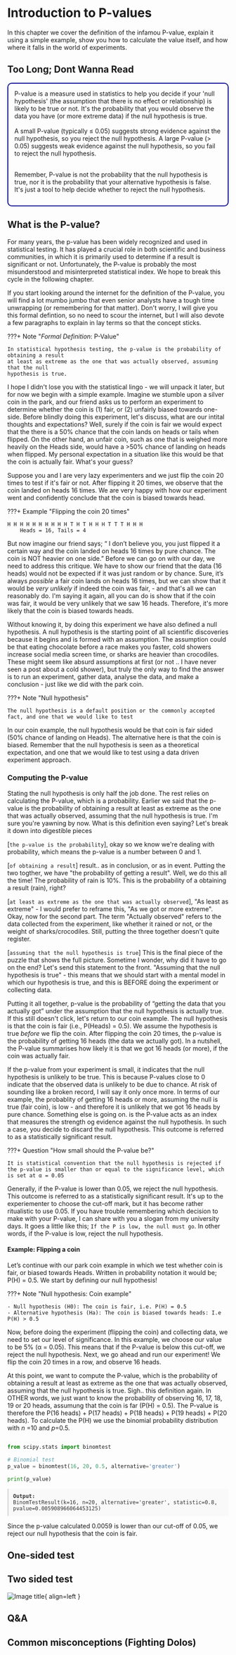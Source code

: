 # Introduction to P-values

In this chapter we cover the definition of the infamou P-value, explain it using a simple example, show you how to calculate the value itself, and how where it falls in the world of experiments. 


## Too Long; Dont Wanna Read

<div style="border: 2px solid darkblue; border-radius: 10px; padding: 14px;">
P-value is a measure used in statistics to help you decide if your 'null hypothesis' (the assumption that there is no effect or relationship) is likely to be true or not. It's the probability that you would observe the data you have (or more extreme data) if the null hypothesis is true.
<br> <br>
A small P-value (typically ≤ 0.05) suggests strong evidence against the null hypothesis, so you reject the null hypothesis. A large P-value (> 0.05) suggests weak evidence against the null hypothesis, so you fail to reject the null hypothesis.
<br> <br>

Remember, P-value is not the probability that the null hypothesis is true, nor it is the probability that your alternative hypothesis is false. It's just a tool to help decide whether to reject the null hypothesis.
</div>



## What is the P-value?

For many years, the p-value has been widely recognized and used in statistical testing. It has played a crucial role in both scientific and business communities, in which it is primarily used to determine if a result is significant or not. Unfortunately, the P-value is probably the most misunderstood and misinterpreted statistical index. We hope to break this cycle in the following chapter.

If you start looking around the internet for the definition of the P-value, you will find a lot mumbo jumbo that even senior analysts have a tough time unwrapping (or remembering for that matter). Don't worry, I will give you this formal defintion, so no need to scour the internet, but I will also devote a few paragraphs to explain in lay terms so that the concept sticks.  

???+ Note "*Formal Definition*: P-Value"

    In statistical hypothesis testing, the p-value is the probability of obtaining a result
    at least as extreme as the one that was actually observed, assuming that the null
    hypothesis is true.


I hope I didn't lose you with the statistical lingo - we will unpack it later, but for now we begin with a simple example. Imagine we stumble upon a silver coin in the park, and our friend asks us to perform an experiment to determine whether the coin is (1) fair, or (2) unfairly biased towards one-side. Before blindly doing this experiment, let's discuss, what are our intital thoughts and expectations? Well, surely if the coin is fair we would expect that the there is a 50% chance that the coin lands on heads or tails when flipped. On the other hand, an unfair coin, such as one that is weighed more heavily on the Heads side, would have a >50% chance of landing on heads when flipped. My personal expectation in a situation like this would be that the coin is actually fair. What's your guess?

Suppose you and I are very lazy experimenters and we just flip the coin 20 times to test if it's fair or not. After flipping it 20 times, we observe that the coin landed on heads 16 times. We are very happy with how our experiment went and confidently conclude that the coin is biased towards head.

???+ Example "Flipping the coin 20 times"

    H H H H H H H H H H T H T H H H T T T H H H     
        Heads = 16, Tails = 4

But now imagine our friend says; “ I don’t believe you, you just flipped it a certain way and the coin landed on heads 16 times by pure chance. The coin is NOT heavier on one side.” Before we can go on with our day, we need to address this critique. We have to show our friend that the data (16 heads) would not be expected if it was just random or by chance. Sure, it’s always *possible* a fair coin lands on heads 16 times, but we can show that it would be *very unlikely* if indeed the coin was fair, - and that's all we can reasonably do. I'm saying it again, all you can do is show that if the coin was fair, it would be very unlikely that we saw 16 heads. Therefore, it's more likely that the coin is biased towards heads.

Without knowing it, by doing this experiment we have also defined a null hypothesis. A null hypothesis is the starting point of all scientific discoveries because it begins and is formed with an assumption. The assumption could be that eating chocolate before a race makes you faster, cold showers increase social media screen time, or sharks are heavier than crocodiles. These might seem like absurd assumptions at first (or not .. I have never seen a post about a cold shower), but truly the only way to find the answer is to run an experiment, gather data, analyse the data, and make a conclusion - just like we did with the park coin. 

???+ Note "Null hypothesis"

    The null hypothesis is a default position or the commonly accepted fact, and one that we would like to test


In our coin example, the null hypothesis would be that coin is fair sided (50% chance of landing on Heads). The alternative here is that the coin is biased. Remember that the null hypothesis is seen as a theoretical expectation, and one that we would like to test using a data driven experiment approach. 

### Computing the P-value

Stating the null hypothesis is only half the job done. The rest relies on calculating the P-value, which is a probability. Earlier we said that the p-value is the probability of obtaining a result at least as extreme as the one that was actually observed, assuming that the null hypothesis is true. I'm sure you're yawning by now. What is this definition even saying? Let's break it down into digestible pieces

[`the p-value is the probability`], okay so we know we're dealing with probability, which means the p-value is a number between 0 and 1. 

[`of obtaining a result`] result.. as in conclusion, or as in event. Putting the two togther, we have "the probability of getting a result". Well, we do this all the time! The probability of rain is 10%. This is the probability of a obtaining a result (rain), right?

[`at least as extreme as the one that was actually observed`], "As least as extreme" - I would prefer to reframe this, "As we got or more extreme". Okay, now for the second part. The term "Actually observed" refers to the data collected from the experiment, like whether it rained or not, or the weight of sharks/crocodiles. Still, putting the three together doesn't quite register.

[`assuming that the null hypothesis is true`] This is the final piece of the puzzle that shows the full picture. Sometime I wonder, why did it have to go on the end? Let's send this statement to the front. "Assuming that the null hypothesis is true" - this means that we should start with a mental model in which our hypothesis is true, and this is BEFORE doing the experiment or collecting data. 

Putting it all together, p-value is the probability of “getting the data that you actually got” under the assumption that the null
hypothesis is actually true. If this still doesn't click, let's return to our coin example. The null hypothesis is that the coin is fair (i.e., P(Heads) = 0.5). We assume the hypothesis is true *before* we flip the coin. After flipping the coin 20 times, the p-value is the probability of getting 16 heads (the data we actually got). In a nutshell, the P-value summarises how likely it is that we got 16 heads (or more), if the coin was actually fair.

If the p-value from your experiment is small, it indicates that the null hypothesis is unlikely to be true. This is because P-values close to 0 indicate that the observed data is unlikely to be due to chance. At risk of sounding like a broken record, I will say it only once more. In terms of our example, the probablity of getting 16 heads or more, assuming the null is true (fair coin), is low - and therefore it is unlikely that we got 16 heads by pure chance. Something else is going on.  is the P-value acts as an index that measures the strength og evidence against the null hypothesis. In such a case, you decide to discard the null hypothesis. This outcome is referred to as a statistically significant result.

???+ Question "How small should the P-value be?"

    It is statistical convention that the null hypothesis is rejected if the p-value is smaller than or equal to the significance level, which is set at α = 0.05


Generally, if the P-value is lower than 0.05, we reject the null hypothesis. This outcome is referred to as a statistically significant result. It's up to the experiementer to choose the cut-off mark, but it has become rather ritualistic to use 0.05. If you have trouble remembering which decision to make with your P-value, I can share with you a slogan from my university days. It goes a little like this; `If the P is low, the null must go`. In other words, if the P-value is low, reject the null hypothesis.

#### Example: Flipping a coin

Let’s continue with our park coin example in which we test whether coin is fair, or biased towards Heads. Written in probability notation it would be; P(H) = 0.5. We start by defining our null hypothesis!

???+ Note "Null hypothesis: Coin example"

    - Null hypothesis (H0): The coin is fair, i.e. P(H) = 0.5 
    - Alternative hypothesis (Ha): The coin is biased towards heads: I.e P(H) > 0.5


Now, before doing the experiment (flipping the coin) and collecting data, we need to set our level of significance. In this example, we choose our value to be 5% (α = 0.05). This means that if the P-value is below this cut-off, we reject the null hypothesis. Next, we go ahead and run our experiment! We flip the coin 20 times in a row, and observe 16 heads.



At this point, we want to compute the P-value, which is the probability of obtaining a result at least as extreme as the one that was actually observed, assuming that the null hypothesis is true. Sigh.. this definition again. In OTHER words, we just want to know the probability of observing 16, 17, 18, 19 or 20 heads, assumung that the coin is far (P(H) = 0.5). The P-value is therefore the P(16 heads) + P(17 heads) + P(18 heads) + P(19 heads) + P(20 heads). To calculate the P(H) we use the binomial probability distribution with *n* =10 and *p*=0.5. 


```py title="binomial_test_one_sided.py"

from scipy.stats import binomtest

# Binomial test
p_value = binomtest(16, 20, 0.5, alternative='greater')

print(p_value)

```

<div style="font-family: monospace; font-size: 0.85em; color: #333; background-color: #f9f9f9; padding: 10px; margin-top: 10px; border-left: 3px solid #ddd;">
<b>Output:</b><br/>
BinomTestResult(k=16, n=20, alternative='greater', statistic=0.8, pvalue=0.005908966064453125)
</div>


Since the p-value calculated 0.0059 is lower than our cut-off of 0.05, we reject our null hypothesis that the coin is fair. 


## One-sided test


## Two sided test

![Image title](images/histogram.png){ align=left }



## Q&A

## Common misconceptions (Fighting Dolos)
